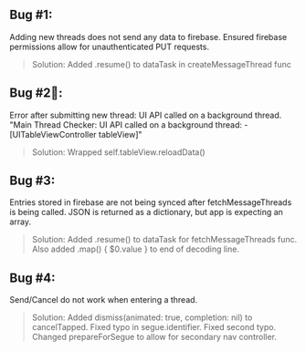 ## Bug #1:
Adding new threads does not send any data to firebase. Ensured firebase permissions allow for unauthenticated PUT requests.
> Solution: Added .resume() to dataTask in createMessageThread func

## Bug #2:
Error after submitting new thread: UI API called on a background thread. "Main Thread Checker: UI API called on a background thread: -[UITableViewController tableView]"
> Solution: Wrapped self.tableView.reloadData()

## Bug #3:
Entries stored in firebase are not being synced after fetchMessageThreads is being called. JSON is returned as a dictionary, but app is expecting an array.
> Solution: Added .resume() to dataTask for fetchMessageThreads func. Also added .map() { $0.value } to end of decoding line.

## Bug #4:
Send/Cancel do not work when entering a thread.
>Solution: Added dismiss(animated: true, completion: nil) to cancelTapped. Fixed typo in segue.identifier. Fixed second typo. Changed prepareForSegue to allow for secondary nav controller.


